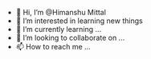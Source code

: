 - 👋 Hi, I’m @Himanshu Mittal
- 👀 I’m interested in learning new things
- 🌱 I’m currently learning ...
- 💞️ I’m looking to collaborate on ...
- 📫 How to reach me ...

<!---
HimanshuMittall/HimanshuMittall is a ✨ special ✨ repository because its `README.md` (this file) appears on your GitHub profile.
You can click the Preview link to take a look at your changes.
--->
